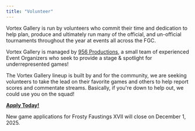 ```yaml
---
title: "Volunteer"
---
```

Vortex Gallery is run by volunteers who commit their time and dedication to help plan, produce and ultimately run many of the official, and un-official tournaments throughout the year at events all across the FGC.

Vortex Gallery is managed by <a href="https://twitter.com/956productions">956 Productions</a>, a small team of experienced Event Organizers who seek to provide a stage & spotlight for underrepresented games!

The Vortex Gallery lineup is built by and for the community, we are seeking volunteers to take the lead on their favorite games and others to help report scores and commentate streams. Basically, if you're down to help out, we could use you on the squad!

<!--
## Choose Your Destiny!
Click a button to access the volunteer application form in a new tab.
<div class="buttons">
<a class="button is-success" href="https://form.jotform.com/251888267423164" target="_blank">
  <b>Vortex Gallery Online 2025</b>
</a>
<a class="button is-primary" href="https://form.jotform.com/251889016979173" target="_blank">
  <b>Vortex Gallery x Frosty Faustings XVIII</b>
</a>
</div>
-->
<a class="button is-primary" href="https://form.jotform.com/251889016979173" target="_blank">
  <b>Apply Today!</b>
</a>

New game applications for Frosty Faustings XVII will close on December 1, 2025.

